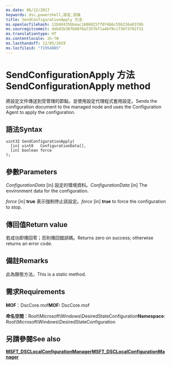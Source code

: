 ```yaml
---
ms.date: 06/12/2017
keywords: dsc,powershell,設定,安裝
title: SendConfigurationApply 方法
ms.openlocfilehash: 11b9d435bbaac1600d25ff074b6c55b236a8378b
ms.sourcegitcommit: debd2b38fb8070a7357bf1a4bf9cc736f3702f31
ms.translationtype: HT
ms.contentlocale: zh-TW
ms.lasthandoff: 12/05/2019
ms.locfileid: "71954885"
---
```

# <a name="sendconfigurationapply-method"></a><span data-ttu-id="dd38b-103">SendConfigurationApply 方法</span><span class="sxs-lookup"><span data-stu-id="dd38b-103">SendConfigurationApply method</span></span>

<span data-ttu-id="dd38b-104">將設定文件傳送到受管理的節點，並使用設定代理程式套用設定。</span><span class="sxs-lookup"><span data-stu-id="dd38b-104">Sends the configuration document to the managed node and uses the Configuration Agent to apply the configuration.</span></span>

## <a name="syntax"></a><span data-ttu-id="dd38b-105">語法</span><span class="sxs-lookup"><span data-stu-id="dd38b-105">Syntax</span></span>

```mof
uint32 SendConfigurationApply(
  [in] uint8   ConfigurationData[],
  [in] boolean force
);
```

## <a name="parameters"></a><span data-ttu-id="dd38b-106">參數</span><span class="sxs-lookup"><span data-stu-id="dd38b-106">Parameters</span></span>

<span data-ttu-id="dd38b-107">*ConfigurationData* \[in\] 設定的環境資料。</span><span class="sxs-lookup"><span data-stu-id="dd38b-107">*ConfigurationData* \[in\] The environment data for the configuration.</span></span>

<span data-ttu-id="dd38b-108">*force* \[in\] **true** 表示強制停止該設定。</span><span class="sxs-lookup"><span data-stu-id="dd38b-108">*force* \[in\] **true** to force the configuration to stop.</span></span>

## <a name="return-value"></a><span data-ttu-id="dd38b-109">傳回值</span><span class="sxs-lookup"><span data-stu-id="dd38b-109">Return value</span></span>

<span data-ttu-id="dd38b-110">若成功即傳回零；否則傳回錯誤碼。</span><span class="sxs-lookup"><span data-stu-id="dd38b-110">Returns zero on success; otherwise returns an error code.</span></span>

## <a name="remarks"></a><span data-ttu-id="dd38b-111">備註</span><span class="sxs-lookup"><span data-stu-id="dd38b-111">Remarks</span></span>

<span data-ttu-id="dd38b-112">此為靜態方法。</span><span class="sxs-lookup"><span data-stu-id="dd38b-112">This is a static method.</span></span>

## <a name="requirements"></a><span data-ttu-id="dd38b-113">需求</span><span class="sxs-lookup"><span data-stu-id="dd38b-113">Requirements</span></span>

<span data-ttu-id="dd38b-114">**MOF**：DscCore.mof</span><span class="sxs-lookup"><span data-stu-id="dd38b-114">**MOF:** DscCore.mof</span></span>

<span data-ttu-id="dd38b-115">**命名空間**：Root\Microsoft\Windows\DesiredStateConfiguration</span><span class="sxs-lookup"><span data-stu-id="dd38b-115">**Namespace**: Root\Microsoft\Windows\DesiredStateConfiguration</span></span>

## <a name="see-also"></a><span data-ttu-id="dd38b-116">另請參閱</span><span class="sxs-lookup"><span data-stu-id="dd38b-116">See also</span></span>

[<span data-ttu-id="dd38b-117">**MSFT_DSCLocalConfigurationManager**</span><span class="sxs-lookup"><span data-stu-id="dd38b-117">**MSFT_DSCLocalConfigurationManager**</span></span>](msft-dsclocalconfigurationmanager.md)

